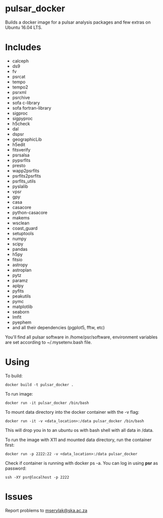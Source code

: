 # pulsar_docker
Builds a docker image for a pulsar analysis packages and few extras on Ubuntu 16.04 LTS.

# Includes
- calceph
- ds9
- fv
- psrcat
- tempo
- tempo2
- psrxml
- psrchive
- sofa c-library
- sofa fortran-library
- sigproc
- sigpyproc
- h5check
- dal
- dspsr
- geographicLib
- h5edit
- fitsverify
- psrsalsa
- pypsrfits
- presto
- wapp2psrfits
- psrfits2psrfits
- psrfits_utils
- pyslalib
- vpsr
- gpy
- casa
- casacore
- python-casacore
- makems
- wsclean
- coast_guard
- setuptools
- numpy
- scipy
- pandas
- h5py
- fitsio
- astropy
- astroplan
- pytz
- paramz
- aplpy
- pyfits
- peakutils
- pymc
- matplotlib
- seaborn
- lmfit
- pyephem
- and all their dependencies (pgplot5, fftw, etc)

You'll find all pulsar software in /home/psr/software, environment variables are set according to ~/.mysetenv.bash file.

# Using
To build:

    docker build -t pulsar_docker .

To run image:

    docker run -it pulsar_docker /bin/bash

To mount data directory into the docker container with the -v flag:

    docker run -it -v <data_location>:/data pulsar_docker /bin/bash

This will drop you in to an ubuntu os with bash shell with all data in /data.

To run the image with X11 and mounted data directory, run the container first:

    docker run -p 2222:22 -v <data_location>:/data pulsar_docker

Check if container is running with docker ps -a. You can log in using **psr** as password:

    ssh -XY psr@localhost -p 2222

# Issues
Report problems to mserylak@ska.ac.za
